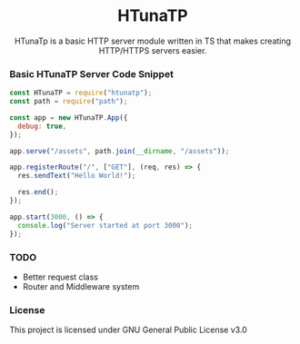 <h1 align="center"> HTunaTP </h1>

<p align="center">HTunaTp is a basic HTTP server module written in TS that makes creating HTTP/HTTPS servers easier.</p>

### Basic HTunaTP Server Code Snippet

```js
const HTunaTP = require("htunatp");
const path = require("path");

const app = new HTunaTP.App({
  debug: true,
});

app.serve("/assets", path.join(__dirname, "/assets"));

app.registerRoute("/", ["GET"], (req, res) => {
  res.sendText("Hello World!");

  res.end();
});

app.start(3000, () => {
  console.log("Server started at port 3000");
});
```

### TODO

- Better request class
- Router and Middleware system

### License

This project is licensed under GNU General Public License v3.0
